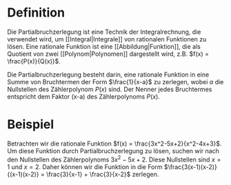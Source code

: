 # Definition
Die Partialbruchzerlegung ist eine Technik der Integralrechnung, die verwendet wird, um [[Integral|Integrale]] von rationalen Funktionen zu lösen. Eine rationale Funktion ist eine [[Abbildung|Funktion]], die als Quotient von zwei [[Polynom|Polynomen]] dargestellt wird, z.B. $f(x) = \frac{P(x)}{Q(x)}$.

Die Partialbruchzerlegung besteht darin, eine rationale Funktion in eine Summe von Bruchtermen der Form $\frac{1}{x-a}$ zu zerlegen, wobei $a$ die Nullstellen des Zählerpolynom $P(x)$ sind. Der Nenner jedes Bruchtermes entspricht dem Faktor (x-a) des Zählerpolynoms $P(x)$.
# Beispiel
Betrachten wir die rationale Funktion $f(x) = \frac{3x^2-5x+2}{x^2-4x+3}$. Um diese Funktion durch Partialbruchzerlegung zu lösen, suchen wir nach den Nullstellen des Zählerpolynoms $3x^2-5x+2$. Diese Nullstellen sind $x=1$ und $x=2$. Daher können wir die Funktion in die Form $\frac{3(x-1)(x-2)}{(x-1)(x-2)} = \frac{3}{x-1} + \frac{3}{x-2}$ zerlegen.